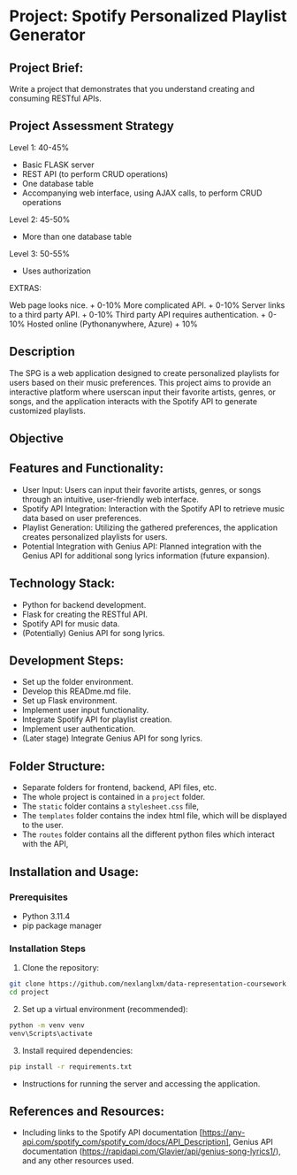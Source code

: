 # Project: Spotify Personalized Playlist Generator

## **Project Brief:**

Write a project that demonstrates that you understand creating and consuming RESTful APIs.

## Project Assessment Strategy

Level 1: 40-45%

- Basic FLASK server
- REST API (to perform CRUD operations)
- One database table
- Accompanying web interface, using AJAX calls, to perform CRUD operations

Level 2: 45-50%

- More than one database table

Level 3: 50-55%

- Uses authorization

EXTRAS:

Web page looks nice.                        + 0-10%
More complicated API.                       + 0-10%
Server links to a third party API.          + 0-10%
Third party API requires authentication.    + 0-10%
Hosted online (Pythonanywhere, Azure)       + 10%

## **Description**

The SPG is a web application designed to create personalized playlists for users based on their music preferences. This project aims to provide an interactive platform where userscan input their favorite artists, genres, or songs, and the application interacts with the Spotify API to generate customized playlists.

## **Objective**


## **Features and Functionality:**

- User Input: Users can input their favorite artists, genres, or songs through an intuitive, user-friendly web interface.
- Spotify API Integration: Interaction with the Spotify API to retrieve music data based on user preferences.
- Playlist Generation: Utilizing the gathered preferences, the application creates personalized playlists for users.
- Potential Integration with Genius API: Planned integration with the Genius API for additional song lyrics information (future expansion).

## **Technology Stack:**

- Python for backend development.
- Flask for creating the RESTful API.
- Spotify API for music data.
- (Potentially) Genius API for song lyrics.

## **Development Steps:**

- Set up the folder environment.
- Develop this READme.md file.
- Set up Flask environment.
- Implement user input functionality.
- Integrate Spotify API for playlist creation.
- Implement user authentication.
- (Later stage) Integrate Genius API for song lyrics.

## **Folder Structure:**

- Separate folders for frontend, backend, API files, etc.
- The whole project is contained in a `project` folder.
- The `static` folder contains a `stylesheet.css` file,
- The `templates` folder contains the index html file, which will be displayed to the user.
- The `routes` folder contains all the different python files which interact with the API,

## **Installation and Usage:**

### Prerequisites

- Python 3.11.4
- pip package manager

### Installation Steps

1. Clone the repository:

```bash
git clone https://github.com/nexlanglxm/data-representation-coursework.git
cd project
```

2. Set up a virtual environment (recommended):

```bash
python -m venv venv
venv\Scripts\activate
```

3. Install required dependencies:

```bash
pip install -r requirements.txt
```

- Instructions for running the server and accessing the application.

## **References and Resources:**

- Including links to the Spotify API documentation [https://any-api.com/spotify_com/spotify_com/docs/API_Description], Genius API documentation (<https://rapidapi.com/Glavier/api/genius-song-lyrics1/>), and any other resources used.
